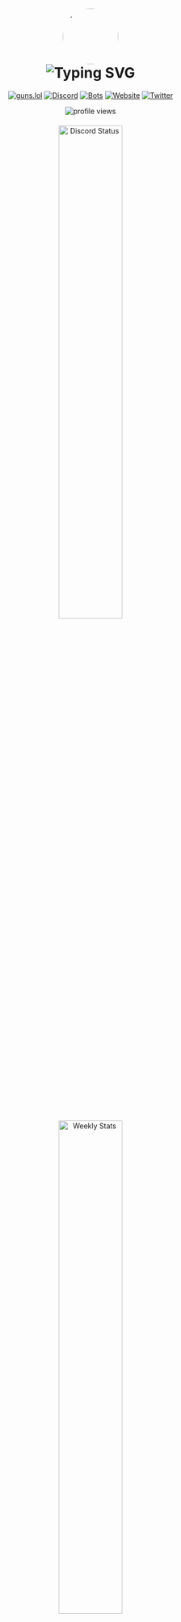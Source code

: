 <h1 align="center">
  <img src="https://cdn.is-it.pink/u/rejectmodders.gif" width="110" height="110" style="border-radius: 50%"/>
  <br>
  <img src="https://readme-typing-svg.herokuapp.com?font=Fira+Code&weight=900&size=41&pause=1000&color=5865f2&width=450&height=70&lines=Hey!+I'm+Reject!;Welcome+To+My+GitHub;Join+.gg/28RuT8WsKT" alt="Typing SVG"/>
</h1>

<div align="center">
  
  [![guns.lol](https://img.shields.io/badge/guns.lol-946ca4?style=for-the-badge&logoColor=white)](https://guns.lol/RejectModders)
  [![Discord](https://img.shields.io/badge/Join_Discord-7289DA?style=for-the-badge&logo=discord&logoColor=white)](https://discord.gg/28RuT8WsKT)
  [![Bots](https://img.shields.io/badge/Our_Bots-1daa7e?style=for-the-badge&logo=robotframework&logoColor=white)](https://disutils.com/bots)
  [![Website](https://img.shields.io/badge/website-000000?style=for-the-badge&logo=About.me&logoColor=white)](https://disutils.com)
  [![Twitter](https://img.shields.io/badge/Twitter-1DA1F2?style=for-the-badge&logo=twitter&logoColor=white)](https://twitter.com/disutils)
  
  <img src="https://komarev.com/ghpvc/?username=RejectModderss&label=Profile%20Views&color=0e75b6&style=flat" alt="profile views" />

  <div style="margin: 20px 0;">
    <a href="https://discord.com/users/418941954252996609" target="_blank">
      <img width="50%" src="https://lanyard.cnrad.dev/api/418941954252996609?bg=1f1f1f&borderRadius=5px" alt="Discord Status">
    </a>
    <br><br>
    <a href="https://wakatime.com/@RejectModders" target="_blank">
      <img width="50%" src="https://github-readme-stats.vercel.app/api/wakatime?username=RejectModders&border_radius=5px&theme=dark&bg_color=1f1f1f&border_color=1f1f1f&icon_color=58a6ff&show_icons=true&disable_animations=true&custom_title=Weekly%20Coding%20Stats%20🎈" alt="Weekly Stats">
    </a>
  </div>
</div>

## 🚀 Quick Overview

> Just a guy from Missouri who loves building Discord bots and hanging out with cool people online 🌟

<details>
<summary>📈 Current Projects & Milestones</summary>

### 🎯 Active Projects  
- **Disutils Team** – Some awesome people making Discord better [GitHub](https://github.com/disutils/disutils)  
- **Disckit** – A package that makes Discord.py bot development suck less [GitHub](https://github.com/disutils/disckit)  
- **Ignited Hosting** – Fast servers without the BS [Website](https://ignitedhosting.com)

### 🏆 Recent Achievements
- 🚀 My bots are now in 600+ servers (still can't believe it!)
- 🤖 Built 2 bots that people actually use
- 🌟 Made it to Top.gg front page (for a bit, but hey, it counts!)
</details>

## 🧑‍💻 About Me

```python
class Developer:
    def __init__(self) -> None:
        self.name = "RejectModders"
        self.role = "Discord Dev & Disutils Owner"
        self.location = "Missouri"
        self.passions = ["Building Discord Bots", "Gaming", "Friends"]
        self.learning = ["C#", "C++"]
        self.projects = {
            "main": "https://disutils.com",
            "description": "A dedicated group of individuals committed to enhancing and simplifying the Discord experience for all users.",
            "looking_for": "Beta Testers & Community Members!",
        }
        self.fun_fact = "I spend way too much time watching cop videos 🚓"

    def technologies_and_skills(self) -> dict:
        return {
            "frontend": ["HTML", "CSS", "JavaScript"],
            "backend": ["Python", "Node.js", "FastAPI", "Express.js"],
            "databases": ["PostgreSQL", "SQLite", "MongoDB", "MySQL"],
            "tools": ["Docker", "Git", "PyCharm", "WebStorm"],
            "interests": ["Bot Development", "API Design", "Coding"]
        }

    def current_focus(self) -> list[str]:
        return [
            "Scaling Disutils",
            "Building Amazing Communities",
            "Learning New Technologies",
        ]

    def daily_routine(self) -> list[str]:
        return ["Code", "Coffee", "Community", "Repeat"]

    def __str__(self) -> str:
        return (
            f"Name: {self.name}\n"
            f"Role: {self.role}\n"
            f"Location: {self.location}\n"
            f"Passions: {', '.join(self.passions)}\n"
            f"Learning: {', '.join(self.learning)}\n"
            f"Projects: {self.projects}\n"
            f"Fun Fact: {self.fun_fact}\n"
            f"Current Focus: {', '.join(self.current_focus())}\n"
            f"Daily Routine: {', '.join(self.daily_routine())}"
        )


reject = Developer()
print(reject)
```

## 🛠️ Tech Stack & Tools

<div align="center">

### Languages
![Python](https://img.shields.io/badge/Python-3776AB?style=for-the-badge&logo=python&logoColor=white)
![HTML](https://img.shields.io/badge/HTML-E34F26?style=for-the-badge&logo=html5&logoColor=white)
![EJS](https://img.shields.io/badge/EJS-CC3E44?style=for-the-badge&logo=ejs&logoColor=white)
![JSON](https://img.shields.io/badge/JSON-000000?style=for-the-badge&logo=json&logoColor=white)
![CSS](https://img.shields.io/badge/CSS-1572B6?style=for-the-badge&logo=css3&logoColor=white)
![JavaScript](https://img.shields.io/badge/JavaScript-F7DF1E?style=for-the-badge&logo=javascript&logoColor=black)

### Currently Learning
![C](https://img.shields.io/badge/Learning_C-00599C?style=for-the-badge&logo=c&logoColor=white)
![C++](https://img.shields.io/badge/Learning_C%2B%2B-00599C?style=for-the-badge&logo=c%2B%2B&logoColor=white)
![C#](https://img.shields.io/badge/Learning_C%23-239120?style=for-the-badge&logo=c-sharp&logoColor=white)
![Java](https://img.shields.io/badge/Learning_Java-007396?style=for-the-badge&logo=java&logoColor=white)
![LUA](https://img.shields.io/badge/Learning_LUA-2C2D72?style=for-the-badge&logo=lua&logoColor=white)



### Frameworks & Libraries
![Node.js](https://img.shields.io/badge/Node.js-339933?style=for-the-badge&logo=nodedotjs&logoColor=white)
![Discord.py](https://img.shields.io/badge/Discord.py-5865F2?style=for-the-badge&logo=discord&logoColor=white)
![Express.js](https://img.shields.io/badge/Express.js-000000?style=for-the-badge&logo=express&logoColor=white)
![FastAPI](https://img.shields.io/badge/FastAPI-009688?style=for-the-badge&logo=fastapi&logoColor=white)
![Flask](https://img.shields.io/badge/Flask-000000?style=for-the-badge&logo=flask&logoColor=white)

### Databases & Tools
![PostgreSQL](https://img.shields.io/badge/PostgreSQL-316192?style=for-the-badge&logo=postgresql&logoColor=white) ![SQLite](https://img.shields.io/badge/SQLite-003B57?style=for-the-badge&logo=sqlite&logoColor=white) ![MongoDB](https://img.shields.io/badge/MongoDB-47A248?style=for-the-badge&logo=mongodb&logoColor=white) ![MySQL](https://img.shields.io/badge/MySQL-4479A1?style=for-the-badge&logo=mysql&logoColor=white)

![GitHub](https://img.shields.io/badge/GitHub-181717?style=for-the-badge&logo=github&logoColor=white) ![PyCharm](https://img.shields.io/badge/PyCharm-000000?style=for-the-badge&logo=pycharm&logoColor=white) ![WebStorm](https://img.shields.io/badge/WebStorm-000000?style=for-the-badge&logo=webstorm&logoColor=white) ![Rider](https://img.shields.io/badge/Rider-000000?style=for-the-badge&logo=rider&logoColor=white) ![Docker](https://img.shields.io/badge/Docker-2CA5E0?style=for-the-badge&logo=docker&logoColor=white)

## 📊 GitHub Stats

<div align="center">
  <img height="180em" src="https://github-readme-stats.vercel.app/api?username=RejectModders&show_icons=true&theme=dark&include_all_commits=true&count_private=true"/>
  <img height="180em" src="https://github-readme-stats.vercel.app/api/top-langs/?username=RejectModders&layout=compact&langs_count=7&theme=dark"/>
  
  <img src="https://github-readme-streak-stats.herokuapp.com/?user=RejectModders&theme=dark" alt="GitHub Streak"/>
  
  <br>
  
  <img height="180em" src="https://github-contributor-stats.vercel.app/api?username=RejectModders&limit=5&theme=dark&combine_all_yearly_contributions=true&order_by=contributions&hide_contributor_rank=false"/>
</div>

## 🏆 Achievements

<div align="center">

[![trophy](https://github-profile-trophy.vercel.app/?username=RejectModders&theme=onedark&row=1)](https://github.com/ryo-ma/github-profile-trophy)

</div>

## 🎵 Discord Activity

<div align="center">

[![spotify-github-profile](https://spotify-github-profile.kittinanx.com/api/view?uid=31tfph3mamrlj4uch76albbptgay&cover_image=true&theme=default&show_offline=true&background_color=000000&interchange=false&bar_color=53b14f&bar_color_cover=false)](https://spotify-github-profile.kittinanx.com/api/view?uid=31tfph3mamrlj4uch76albbptgay&redirect=true)

</div>

## 📫 Get in Touch

<div align="center">

[![Email](https://img.shields.io/badge/Email-D14836?style=for-the-badge&logo=gmail&logoColor=white)](mailto:rejectmodders@disutils.com)
[![Discord](https://img.shields.io/badge/Discord_Server-7289DA?style=for-the-badge&logo=discord&logoColor=white)](https://discord.gg/28RuT8WsKT)

</div>

## 🤝 Support Me

<div align="center">
  <a href="https://www.buymeacoffee.com/disutilsteam" target="_blank">
    <img src="https://img.shields.io/badge/Buy_Me_A_Coffee-FFDD00?style=for-the-badge&logo=buy-me-a-coffee&logoColor=black" alt="Buy Me A Coffee">
  </a>
</div>

##

<div align="center">
  <b>Let's build the future of Discord communities together! 🚀</b>
  <br>
  <a href="https://disutils.com">🌐 Check out Disutils</a>
  
  ![Made with ❤️](https://img.shields.io/badge/Made%20with-❤️-red.svg)
  [![Awesome Badges](https://img.shields.io/badge/badges-awesome-green.svg)](https://github.com/RejectModders)
</div>
